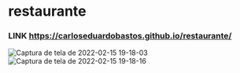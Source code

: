 # restaurante
### LINK https://carloseduardobastos.github.io/restaurante/
![Captura de tela de 2022-02-15 19-18-03](https://user-images.githubusercontent.com/64933767/154159119-75bebf97-4fa9-43ed-885e-861cd4f8781d.png)
![Captura de tela de 2022-02-15 19-18-16](https://user-images.githubusercontent.com/64933767/154159221-4a21ca61-86be-4e10-810e-c63f59d03e10.png)
